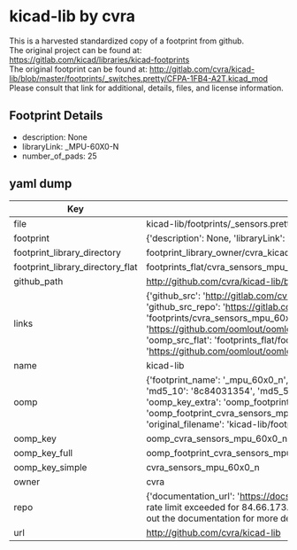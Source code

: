 # kicad-lib by cvra  
This is a harvested standardized copy of a footprint from github.  
The original project can be found at:  
https://gitlab.com/kicad/libraries/kicad-footprints  
The original footprint can be found at:
http://gitlab.com/cvra/kicad-lib/blob/master/footprints/_switches.pretty/CFPA-1FB4-A2T.kicad_mod
Please consult that link for additional, details, files, and license information.  
## Footprint Details
* description: None  
* libraryLink: _MPU-60X0-N  
* number_of_pads: 25  
## yaml dump  
| Key | Value |  
| --- | --- |  
| file | kicad-lib/footprints/_sensors.pretty/_MPU-60X0-N.kicad_mod |  
| footprint | {'description': None, 'libraryLink': '_MPU-60X0-N', 'number_of_pads': 25} |  
| footprint_library_directory | footprint_library_owner/cvra_kicad-lib |  
| footprint_library_directory_flat | footprints_flat/cvra_sensors_mpu_60x0_n/working |  
| github_path | http://github.com/cvra/kicad-lib/blob/master/footprints/_sensors.pretty/_MPU-60X0-N.kicad_mod |  
| links | {'github_src': 'http://gitlab.com/cvra/kicad-lib/blob/master/footprints/_switches.pretty/CFPA-1FB4-A2T.kicad_mod', 'github_src_repo': 'https://gitlab.com/kicad/libraries/kicad-footprints', 'oomp_bot': 'footprints/cvra_sensors_mpu_60x0_n/working', 'oomp_bot_github': 'https://github.com/oomlout/oomlout_oomp_footprint_bot/tree/main/footprints/cvra_sensors_mpu_60x0_n/working', 'oomp_src_flat': 'footprints_flat/footprints_flat/cvra_sensors_mpu_60x0_n/working', 'oomp_src_flat_github': 'https://github.com/oomlout/oomlout_oomp_footprint_src/tree/main/footprints_flat/cvra_sensors_mpu_60x0_n/working'} |  
| name | kicad-lib |  
| oomp | {'footprint_name': '_mpu_60x0_n', 'library_name': '_sensors', 'md5': '8c84031354fba528e543c4c064b5ea12', 'md5_10': '8c84031354', 'md5_5': '8c840', 'md5_6': '8c8403', 'oomp_key': 'oomp_cvra_sensors_mpu_60x0_n', 'oomp_key_extra': 'oomp_footprint_cvra_sensors_mpu_60x0_n', 'oomp_key_full': 'oomp_footprint_cvra_sensors_mpu_60x0_n_8c8403', 'oomp_key_simple': 'cvra_sensors_mpu_60x0_n', 'original_filename': 'kicad-lib/footprints/_sensors.pretty/_MPU-60X0-N.kicad_mod', 'owner_name': 'cvra'} |  
| oomp_key | oomp_cvra_sensors_mpu_60x0_n |  
| oomp_key_full | oomp_footprint_cvra_sensors_mpu_60x0_n |  
| oomp_key_simple | cvra_sensors_mpu_60x0_n |  
| owner | cvra |  
| repo | {'documentation_url': 'https://docs.github.com/rest/overview/resources-in-the-rest-api#rate-limiting', 'message': "API rate limit exceeded for 84.66.173.59. (But here's the good news: Authenticated requests get a higher rate limit. Check out the documentation for more details.)"} |  
| url | http://github.com/cvra/kicad-lib |  

